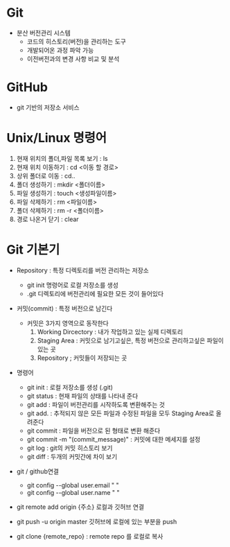 # Git

- 분산 버전관리 시스템
  - 코드의 히스토리(버전)을 관리하는 도구
  - 개발되어온 과정 파악 가능
  - 이전버전과의 변경 사항 비교 및 분석



# GitHub

- git 기반의 저장소 서비스



# Unix/Linux 명령어

1. 현재 위치의 폴더,파일 목록 보기 : ls
2. 현재 위치 이동하기 : cd <이동 할 경로>
3. 상위 폴더로 이동 : cd..
4. 폴더 생성하기 : mkdir <폴더이름>
5. 파일 생성하기 : touch <생성파일이름>
6. 파일 삭제하기 : rm <파일이름>
7. 폴더 삭제하기 : rm -r <폴더이름>
8. 경로 나온거 닫기 : clear



# Git 기본기

- Repository : 특정 디렉토리를 버전 관리하는 저장소
  - git init 명령어로 로컬 저장소를 생성
  - .git 디렉토리에 버전관리에 필요한 모든 것이 들어있다

- 커밋(commit) : 특정 버전으로 남긴다
  - 커밋은 3가지 영역으로 동작한다
    1. Working Dircectory : 내가 작업하고 있는 실제 디렉토리
    2. Staging Area : 커밋으로 남기고싶은, 특정 버전으로 관리하고싶은 파일이 있는 곳
    3. Repository ; 커밋들이 저장되는 곳

- 명령어
  - git init : 로컬 저장소를 생성 (.git)
  - git status : 현재 파일의 상태를 나타내 준다
  - git add : 파일이 버전관리를 시작하도록 변환해주는 것
  - git add. : 추적되지 않은 모든 파일과 수정된 파일을 모두 Staging Area로 올려준다
  - git commit : 파일을 버전으로 된 형태로 변환 해준다
  - git commit -m "(commit_message)" : 커밋에 대한 메세지를 설정
  - git log : git의 커밋 히스토리 보기
  - git diff : 두개의 커밋간에 차이 보기



- git / github연결
  - git config --global user.email " "
  - git config --global user.name " " 

- git remote add origin {주소} 로컬과 깃허브 연결
- git push -u origin master 깃허브에 로컬에 있는 부분을 push
- git clone {remote_repo} : remote repo 를 로컬로 복사



